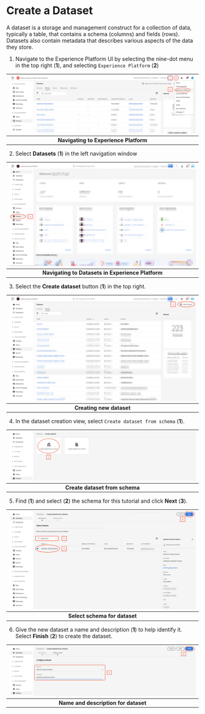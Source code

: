 # Create a Dataset

 A dataset is a storage and management construct for a collection of data, typically a table, that contains a schema (columns) and fields (rows). Datasets also contain metadata that describes various aspects of the data they store.

1. Navigate to the Experience Platform UI by selecting the nine-dot menu in the top right (**1**), and selecting `Experience Platform` (**2**)

| ![Navigating to Experience Platform](../../assets/aep-experience-platform.png?raw=true) |
| :---: |
| **Navigating to Experience Platform** |

2. Select **Datasets** (**1**) in the left navigation window

| ![Navigating to Datasets in Experience Platform](../../assets/experience-platform-datasets.png?raw=true) |
| :---: |
| **Navigating to Datasets in Experience Platform** |

3. Select the **Create dataset** button (**1**) in the top right.

| ![Creating new dataset](../../assets/experience-platform-create-dataset.png?raw=true) |
| :---: |
| **Creating new dataset** |

4. In the dataset creation view, select `Create dataset from schema` (**1**).

| ![Create dataset from schema](../../assets/experience-platform-create-from-schema.png?raw=true) |
| :---: |
| **Create dataset from schema** |

5. Find (**1**) and select (**2**) the schema for this tutorial and click **Next** (**3**).

| ![Select schema for dataset](../../assets/experience-platform-dataset-select-schema.png?raw=true) |
| :---: |
| **Select schema for dataset** |

6. Give the new dataset a name and description (**1**) to help identify it. Select **Finish** (**2**) to create the dataset.

| ![Name and description for dataset](../../assets/experience-platform-name.png?raw=true) |
| :---: |
| **Name and description for dataset** |


